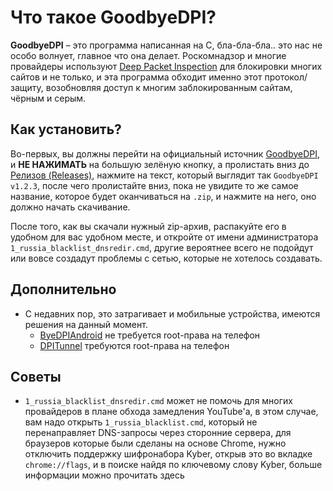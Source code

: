 # Что такое GoodbyeDPI?

**GoodbyeDPI** – это программа написанная на C, бла-бла-бла.. это нас не особо волнует, главное что она делает. Роскомнадзор и многие провайдеры используют [Deep Packet Inspection](https://ru.wikipedia.org/wiki/Deep_packet_inspection) для блокировки многих сайтов и не только, и эта программа обходит именно этот протокол/защиту, возобновляя доступ к многим заблокированным сайтам, чёрным и серым.

## Как установить?

Во-первых, вы должны перейти на официальный источник [GoodbyeDPI](https://github.com/ValdikSS/GoodbyeDPI), и **НЕ НАЖИМАТЬ** на большую зелёную кнопку, а пролистать вниз до [Релизов (Releases)](https://github.com/ValdikSS/GoodbyeDPI/releases), нажмите на текст, который выглядит так `GoodbyeDPI v1.2.3`, после чего пролистайте вниз, пока не увидите то же самое название, которое будет оканчиваться на `.zip`, и нажмите на него, оно должно начать скачивание.

После того, как вы скачали нужный zip-архив, распакуйте его в удобном для вас удобном месте, и откройте от имени администратора `1_russia_blacklist_dnsredir.cmd`, другие вероятнее всего не подойдут или вовсе создадут проблемы с сетью, которые не хотелось создавать.

## Дополнительно

- С недавних пор, это затрагивает и мобильные устройства, имеются решения на данный момент.
  - [ByeDPIAndroid](https://github.com/dovecoteescapee/ByeDPIAndroid/) не требуется root-права на телефон
  - [DPITunnel](https://github.com/nomoresat/DPITunnel-android) требуются root-права на телефон
  
## Советы

- `1_russia_blacklist_dnsredir.cmd` может не помочь для многих провайдеров в плане обхода замедления YouTube'a, в этом случае, вам надо открыть `1_russia_blacklist.cmd`, который не перенаправляет DNS-запросы через сторонние сервера, для браузеров которые были сделаны на основе Chrome, нужно отключить поддержку шифронабора Kyber, открыв это во вкладке `chrome://flags`, и в поиске найдя по ключевому слову Kyber, больше информации можно прочитать здесь
